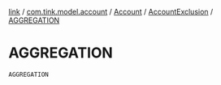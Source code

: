 [link](../../../index.md) / [com.tink.model.account](../../index.md) / [Account](../index.md) / [AccountExclusion](index.md) / [AGGREGATION](./-a-g-g-r-e-g-a-t-i-o-n.md)

# AGGREGATION

`AGGREGATION`